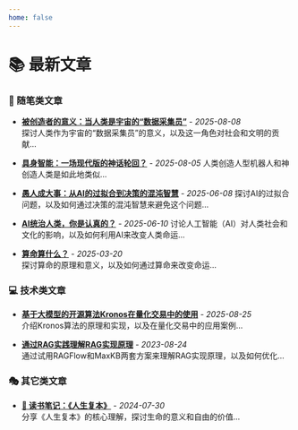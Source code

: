 ```yaml
---
home: false
---
```


# 📚 最新文章

### 📝 随笔类文章
- **[被创造者的意义：当人类是宇宙的“数据采集员”](/essays/20250808-bczzdyy.html)** - *2025-08-08*  
  探讨人类作为宇宙的“数据采集员”的意义，以及这一角色对社会和文明的贡献...

- **[具身智能：一场现代版的神话轮回？](/essays/20250805-jszn.html)** - *2025-08-05*
  人类创造人型机器人和神创造人类是如此地类似...

- **[愚人成大事：从AI的过拟合到决策的混沌智慧](/essays/20250628-yrcds.html)** - *2025-06-08*
  探讨AI的过拟合问题，以及如何通过决策的混沌智慧来避免这个问题...

- **[AI统治人类，你是认真的？](/essays/20250610-zhuyi.html)** - *2025-06-10*
  讨论人工智能（AI）对人类社会和文化的影响，以及如何利用AI来改变人类命运...

- **[算命算什么？](/essays/20250320-shuanmin.html)** - *2025-03-20*  
  探讨算命的原理和意义，以及如何通过算命来改变命运...

### 💻 技术类文章
- **[基于大模型的开源算法Kronos在量化交易中的使用](/tech/Kronos-ml.html)** - *2025-08-25*  
  介绍Kronos算法的原理和实现，以及在量化交易中的应用案例...
  
- **[通过RAG实践理解RAG实现原理](/tech/RAG-study-1.html)** - *2023-08-24*  
   通过试用RAGFlow和MaxKB两套方案来理解RAG实现原理，以及如何优化...

### 🎭 其它类文章
- **[📖 读书笔记：《人生复本》](/others/read-renshenfuben.html)** - *2024-07-30*  
  分享《人生复本》的核心理解，探讨生命的意义和自由的价值...
